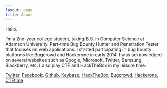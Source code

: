```yaml
---
layout: page
title: About
---
```


Hello.

I’m a 2nd-year college student, taking B.S. in Computer Science at Adamson University. Part-time Bug Bounty Hunter and Penetration Tester that focuses on web applications. I started participating in bug bounty platforms like Bugcrowd and Hackerone in early 2014. I was acknowledged on several websites such as Google, Microsoft, Twitter, Samsung, Blackberry, etc. I also play CTF and HackTheBox in my leisure time.

[Twitter](http://twitter.com/heizeeeeeeee), [Facebook](http://facebook.com/InvalidWebSec), [Github](http://github.com/heizes), [Keybase](http://keybase.io/heize), [HackTheBox](http://hackthebox.eu/profile/89243), [Bugcrowd](http://bugcrowd.com/heize), [Hackerone](http://hackerone.com/heizes), [CTFtime](http://ctftime.org/team/73615)


